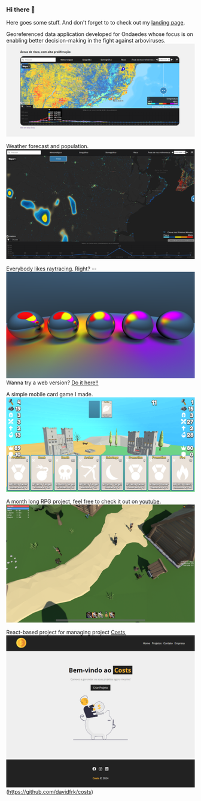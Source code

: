 ### Hi there 👋

Here goes some stuff.
And don't forget to to check out my [landing page](https://experimental-web-dev.github.io/).

Georeferenced data application developed for Ondaedes whose focus is on enabling better decision-making in the fight against arboviruses.
![Ondaedes' Dashboard](./Assets/Ondaedes8.png)

Weather forecast and population.
![Ondaedes' Dashboard](./Assets/Ondaedes4.PNG)

Everybody likes raytracing. Right? --
![RaytracingFuzz](./Assets/Reflection.png)
Wanna try a web version? [Do it here!!](https://experimental-web-dev.github.io/pages/webgpu-raytracing.html)

A simple mobile card game I made.
![MobileCardGameScreenshot](./Assets/MobileCardGame.png)

A month long RPG project, feel free to check it out on [youtube](https://youtu.be/zQUQ5BusM4A).
[![Watch the video](./Assets/RPG.png)](https://youtu.be/zQUQ5BusM4A)

React-based project for managing project [Costs](https://github.com/davidfrk/costs),
![Costs - Hora de Codar](https://github.com/davidfrk/costs/blob/main/public/resources/costs.png)(https://github.com/davidfrk/costs)
<!--
**davidfrk/davidfrk** is a ✨ _special_ ✨ repository because its `README.md` (this file) appears on your GitHub profile.

Here are some ideas to get you started:

- 🔭 I’m currently working on ...
- 🌱 I’m currently learning ...
- 👯 I’m looking to collaborate on ...
- 🤔 I’m looking for help with ...
- 💬 Ask me about ...
- 📫 How to reach me: ...
- 😄 Pronouns: ...
- ⚡ Fun fact: ...
-->

